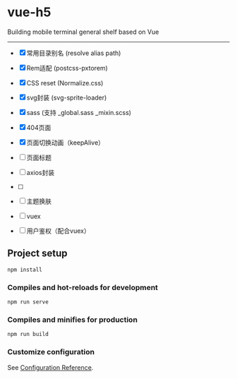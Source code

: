 # vue-h5

Building mobile terminal general shelf based on Vue

---

+ [x] 常用目录别名 (resolve alias path)
+ [x] Rem适配 (postcss-pxtorem)
+ [x] CSS reset (Normalize.css)
+ [x] svg封装 (svg-sprite-loader)
+ [x] sass (支持 _global.sass _mixin.scss)
+ [x] 404页面
+ [x] 页面切换动画（keepAlive）
+ [ ] 页面标题
+ [ ] axios封装


+ [ ] 
+ [ ] 主题换肤
+ [ ] vuex
+ [ ] 用户鉴权（配合vuex）



## Project setup
```
npm install
```

### Compiles and hot-reloads for development
```
npm run serve
```

### Compiles and minifies for production
```
npm run build
```

### Customize configuration
See [Configuration Reference](https://cli.vuejs.org/config/).
